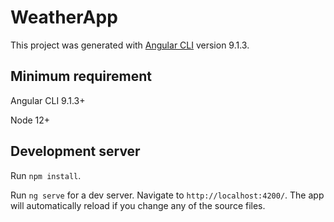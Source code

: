 # WeatherApp

This project was generated with [Angular CLI](https://github.com/angular/angular-cli) version 9.1.3.

## Minimum requirement

Angular CLI 9.1.3+

Node 12+

## Development server

Run `npm install`.

Run `ng serve` for a dev server. Navigate to `http://localhost:4200/`. The app will automatically reload if you change any of the source files.
